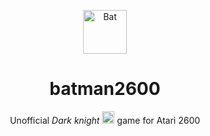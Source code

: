 <p align="center">
    <img alt="Bat" title="Dancing" src="https://s7.gifyu.com/images/dancingbat.gif" width="70">
  </a>
</p>
    
<h1 align="center">   batman2600 </h1>
<p align="center">
  Unofficial<em> Dark knight <img src="https://github.com/buildkite/emojis/blob/master/img-buildkite-64/batman.png" width="20" height="20" alt="batman"/></em> game for Atari 2600
</p>
